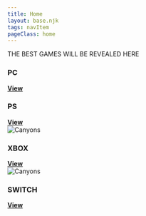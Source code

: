 ```yaml
---
title: Home
layout: base.njk
tags: navItem
pageClass: home
---
```

  <nav class="site-main">
        <div class="intro-image">
            <img src="/images/000.png"  class="me" alt="" >
        </div>
        <div class="intro">THE BEST GAMES WILL BE REVEALED HERE
        </div>
  </nav>
  <section class="grid">
          <article class="card">
            <div class="card__img"><img src="/images/001.png" alt=""></div>
            <div class="card__content">
              <div class="card__img"><img src="/images/22.png" alt=""></div>
              <h1 class="card__header">PC</h1>
              <a href="/PC(select)" class="card__btn"><strong>View</strong></a>
            </div>
          </article>
          <article class="card">
            <div class="card__img"><img src="/images/002.png" alt=""></div>
            <div class="card__content">
              <div class="card__img"><img src="/images/21.png" alt=""></div>
              <h1 class="card__header">PS</h1>
              <a href="/PS(select)" class="card__btn"><strong>View</strong></a>
            </div>
          </article>
          <article class="card">
            <div class="card__img"><img src="/images/003.png" alt="Canyons"></div>
            <div class="card__content">
              <div class="card__img"><img src="/images/20.png" alt=""></div>
              <h1 class="card__header">XBOX</h1>
              <a href="/XBOX(select)" class="card__btn"><strong>View</strong></a>
            </div>
          </article>
        <article class="card">
          <div class="card__img"><img src="/images/004.png" alt="Canyons"></div>
            <div class="card__content">
              <div class="card__img"><img src="/images/23.png" alt=""></div>
              <h1 class="card__header">SWITCH</h1>
              <a href="/SWITCH(select)" class="card__btn"><strong>View</strong></a>
            </div>
          </article>
       </section>
